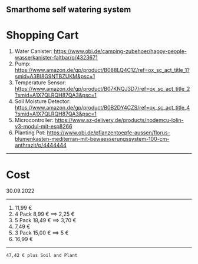 ## Smarthome self watering system


# Shopping Cart

1.  Water Canister: https://www.obi.de/camping-zubehoer/happy-people-wasserkanister-faltbar/p/4323671
2.  Pump: https://www.amazon.de/gp/product/B088LQ4C1Z/ref=ox_sc_act_title_1?smid=A3BI8G9NTBZUKM&psc=1
3.  Temperature Sensor: https://www.amazon.de/gp/product/B07KNQJ3D7/ref=ox_sc_act_title_2?smid=A1X7QLRQH87QA3&psc=1
4.  Soil Moisture Detector: https://www.amazon.de/gp/product/B0B2DY4CZS/ref=ox_sc_act_title_4?smid=A1X7QLRQH87QA3&psc=1
5.  Microcontroller: https://www.az-delivery.de/products/nodemcu-lolin-v3-modul-mit-esp8266
6.  Planting Pot: https://www.obi.de/pflanzentoepfe-aussen/florus-blumenkasten-mediterran-mit-bewaesserungssystem-100-cm-anthrazit/p/4444444


-----------------

# Cost
30.09.2022
________
1.  11,99 €
2.  4 Pack 8,99 € ==> 2,25 €
3.  5 Pack 18,49 € ==> 3,70 €
4.  7,49 €
5.  3 Pack 15,00 € ==> 5 €
6.  16,99 €
________
    47,42 € plus Soil and Plant
